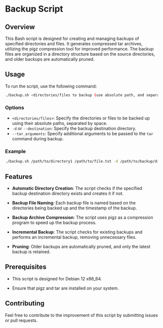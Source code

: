 # Backup Script

## Overview

This Bash script is designed for creating and managing backups of specified directories and files. It generates compressed tar archives, utilizing the pigz compression tool for improved performance. The backup files are organized in a directory structure based on the source directories, and older backups are automatically pruned.

## Usage

To run the script, use the following command:

```bash
./backup.sh <directories/files to backup (use absolute path, and separate by space)> -d <backup destination directory>
```

### Options

- `<directories/files>`: Specify the directories or files to be backed up using their absolute paths, separated by space.
- `-d` or `--destination`: Specify the backup destination directory.
- `--tar_arguments`: Specify additional arguments to be passed to the `tar` command during backup.

### Example

```bash
./backup.sh /path/to/directory1 /path/to/file.txt -d /path/to/backup/directory --tar_arguments="--exclude=*.log"
```

## Features

- **Automatic Directory Creation**: The script checks if the specified backup destination directory exists and creates it if not.

- **Backup File Naming**: Each backup file is named based on the directories being backed up and the timestamp of the backup.

- **Backup Archive Compression**: The script uses pigz as a compression program to speed up the backup process.

- **Incremental Backup**: The script checks for existing backups and performs an incremental backup, removing unnecessary files.

- **Pruning**: Older backups are automatically pruned, and only the latest backup is retained.

## Prerequisites

- This script is designed for Debian 12 x86_64.

- Ensure that pigz and tar are installed on your system.

## Contributing

Feel free to contribute to the improvement of this script by submitting issues or pull requests.
